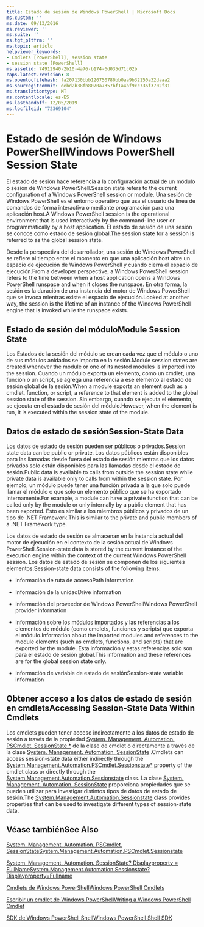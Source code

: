 ```yaml
---
title: Estado de sesión de Windows PowerShell | Microsoft Docs
ms.custom: ''
ms.date: 09/13/2016
ms.reviewer: ''
ms.suite: ''
ms.tgt_pltfrm: ''
ms.topic: article
helpviewer_keywords:
- Cmdlets [PowerShell], session state
- session state [PowerShell]
ms.assetid: 74912940-2b10-4a76-b174-6d035d71c02b
caps.latest.revision: 8
ms.openlocfilehash: fa207130bbb120750780bb0aa9b32150a32daaa2
ms.sourcegitcommit: debd2b38fb8070a7357bf1a4bf9cc736f3702f31
ms.translationtype: MT
ms.contentlocale: es-ES
ms.lasthandoff: 12/05/2019
ms.locfileid: "72369104"
---
```

# <a name="windows-powershell-session-state"></a><span data-ttu-id="51c03-102">Estado de sesión de Windows PowerShell</span><span class="sxs-lookup"><span data-stu-id="51c03-102">Windows PowerShell Session State</span></span>

<span data-ttu-id="51c03-103">El estado de sesión hace referencia a la configuración actual de un módulo o sesión de Windows PowerShell.</span><span class="sxs-lookup"><span data-stu-id="51c03-103">Session state refers to the current configuration of a Windows PowerShell session or module.</span></span> <span data-ttu-id="51c03-104">Una sesión de Windows PowerShell es el entorno operativo que usa el usuario de línea de comandos de forma interactiva o mediante programación para una aplicación host.</span><span class="sxs-lookup"><span data-stu-id="51c03-104">A Windows PowerShell session is the operational environment that is used interactively by the command-line user or programmatically by a host application.</span></span> <span data-ttu-id="51c03-105">El estado de sesión de una sesión se conoce como estado de sesión global.</span><span class="sxs-lookup"><span data-stu-id="51c03-105">The session state for a session is referred to as the global session state.</span></span>

<span data-ttu-id="51c03-106">Desde la perspectiva del desarrollador, una sesión de Windows PowerShell se refiere al tiempo entre el momento en que una aplicación host abre un espacio de ejecución de Windows PowerShell y cuando cierra el espacio de ejecución.</span><span class="sxs-lookup"><span data-stu-id="51c03-106">From a developer perspective, a Windows PowerShell session refers to the time between when a host application opens a Windows PowerShell runspace and when it closes the runspace.</span></span> <span data-ttu-id="51c03-107">En otra forma, la sesión es la duración de una instancia del motor de Windows PowerShell que se invoca mientras existe el espacio de ejecución.</span><span class="sxs-lookup"><span data-stu-id="51c03-107">Looked at another way, the session is the lifetime of an instance of the Windows PowerShell engine that is invoked while the runspace exists.</span></span>

## <a name="module-session-state"></a><span data-ttu-id="51c03-108">Estado de sesión del módulo</span><span class="sxs-lookup"><span data-stu-id="51c03-108">Module Session State</span></span>

<span data-ttu-id="51c03-109">Los Estados de la sesión del módulo se crean cada vez que el módulo o uno de sus módulos anidados se importa en la sesión.</span><span class="sxs-lookup"><span data-stu-id="51c03-109">Module session states are created whenever the module or one of its nested modules is imported into the session.</span></span> <span data-ttu-id="51c03-110">Cuando un módulo exporta un elemento, como un cmdlet, una función o un script, se agrega una referencia a ese elemento al estado de sesión global de la sesión.</span><span class="sxs-lookup"><span data-stu-id="51c03-110">When a module exports an element such as a cmdlet, function, or script, a reference to that element is added to the global session state of the session.</span></span> <span data-ttu-id="51c03-111">Sin embargo, cuando se ejecuta el elemento, se ejecuta en el estado de sesión del módulo.</span><span class="sxs-lookup"><span data-stu-id="51c03-111">However, when the element is run, it is executed within the session state of the module.</span></span>

## <a name="session-state-data"></a><span data-ttu-id="51c03-112">Datos de estado de sesión</span><span class="sxs-lookup"><span data-stu-id="51c03-112">Session-State Data</span></span>

<span data-ttu-id="51c03-113">Los datos de estado de sesión pueden ser públicos o privados.</span><span class="sxs-lookup"><span data-stu-id="51c03-113">Session state data can be public or private.</span></span> <span data-ttu-id="51c03-114">Los datos públicos están disponibles para las llamadas desde fuera del estado de sesión mientras que los datos privados solo están disponibles para las llamadas desde el estado de sesión.</span><span class="sxs-lookup"><span data-stu-id="51c03-114">Public data is available to calls from outside the session state while private data is available only to calls from within the session state.</span></span> <span data-ttu-id="51c03-115">Por ejemplo, un módulo puede tener una función privada a la que solo puede llamar el módulo o que solo un elemento público que se ha exportado internamente.</span><span class="sxs-lookup"><span data-stu-id="51c03-115">For example, a module can have a private function that can be called only by the module or only internally by a public element that has been exported.</span></span> <span data-ttu-id="51c03-116">Esto es similar a los miembros públicos y privados de un tipo de .NET Framework.</span><span class="sxs-lookup"><span data-stu-id="51c03-116">This is similar to the private and public members of a .NET Framework type.</span></span>

<span data-ttu-id="51c03-117">Los datos de estado de sesión se almacenan en la instancia actual del motor de ejecución en el contexto de la sesión actual de Windows PowerShell.</span><span class="sxs-lookup"><span data-stu-id="51c03-117">Session-state data is stored by the current instance of the execution engine within the context of the current Windows PowerShell session.</span></span> <span data-ttu-id="51c03-118">Los datos de estado de sesión se componen de los siguientes elementos:</span><span class="sxs-lookup"><span data-stu-id="51c03-118">Session-state data consists of the following items:</span></span>

- <span data-ttu-id="51c03-119">Información de ruta de acceso</span><span class="sxs-lookup"><span data-stu-id="51c03-119">Path information</span></span>

- <span data-ttu-id="51c03-120">Información de la unidad</span><span class="sxs-lookup"><span data-stu-id="51c03-120">Drive information</span></span>

- <span data-ttu-id="51c03-121">Información del proveedor de Windows PowerShell</span><span class="sxs-lookup"><span data-stu-id="51c03-121">Windows PowerShell provider information</span></span>

- <span data-ttu-id="51c03-122">Información sobre los módulos importados y las referencias a los elementos de módulo (como cmdlets, funciones y scripts) que exporta el módulo.</span><span class="sxs-lookup"><span data-stu-id="51c03-122">Information about the imported modules and references to the module elements (such as cmdlets, functions, and scripts) that are exported by the module.</span></span> <span data-ttu-id="51c03-123">Esta información y estas referencias solo son para el estado de sesión global.</span><span class="sxs-lookup"><span data-stu-id="51c03-123">This information and these references are for the global session state only.</span></span>

- <span data-ttu-id="51c03-124">Información de variable de estado de sesión</span><span class="sxs-lookup"><span data-stu-id="51c03-124">Session-state variable information</span></span>

## <a name="accessing-session-state-data-within-cmdlets"></a><span data-ttu-id="51c03-125">Obtener acceso a los datos de estado de sesión en cmdlets</span><span class="sxs-lookup"><span data-stu-id="51c03-125">Accessing Session-State Data Within Cmdlets</span></span>

<span data-ttu-id="51c03-126">Los cmdlets pueden tener acceso indirectamente a los datos de estado de sesión a través de la propiedad [System. Management. Automation. PSCmdlet. SessionState \*](/dotnet/api/System.Management.Automation.PSCmdlet.SessionState) de la clase de cmdlet o directamente a través de la clase [System. Management. Automation. SessionState](/dotnet/api/System.Management.Automation.SessionState) .</span><span class="sxs-lookup"><span data-stu-id="51c03-126">Cmdlets can access session-state data either indirectly through the [System.Management.Automation.PSCmdlet.Sessionstate\*](/dotnet/api/System.Management.Automation.PSCmdlet.SessionState) property of the cmdlet class or directly through the [System.Management.Automation.Sessionstate](/dotnet/api/System.Management.Automation.SessionState) class.</span></span> <span data-ttu-id="51c03-127">La clase [System. Management. Automation. SessionState](/dotnet/api/System.Management.Automation.SessionState) proporciona propiedades que se pueden utilizar para investigar distintos tipos de datos de estado de sesión.</span><span class="sxs-lookup"><span data-stu-id="51c03-127">The [System.Management.Automation.Sessionstate](/dotnet/api/System.Management.Automation.SessionState) class provides properties that can be used to investigate different types of session-state data.</span></span>

## <a name="see-also"></a><span data-ttu-id="51c03-128">Véase también</span><span class="sxs-lookup"><span data-stu-id="51c03-128">See Also</span></span>

[<span data-ttu-id="51c03-129">System. Management. Automation. PSCmdlet. SessionState</span><span class="sxs-lookup"><span data-stu-id="51c03-129">System.Management.Automation.PSCmdlet.Sessionstate</span></span>](/dotnet/api/System.Management.Automation.PSCmdlet.SessionState)

[<span data-ttu-id="51c03-130">System. Management. Automation. SessionState? Displayproperty = FullName</span><span class="sxs-lookup"><span data-stu-id="51c03-130">System.Management.Automation.Sessionstate?Displayproperty=Fullname</span></span>](/dotnet/api/System.Management.Automation.SessionState)

[<span data-ttu-id="51c03-131">Cmdlets de Windows PowerShell</span><span class="sxs-lookup"><span data-stu-id="51c03-131">Windows PowerShell Cmdlets</span></span>](./cmdlet-overview.md)

[<span data-ttu-id="51c03-132">Escribir un cmdlet de Windows PowerShell</span><span class="sxs-lookup"><span data-stu-id="51c03-132">Writing a Windows PowerShell Cmdlet</span></span>](./writing-a-windows-powershell-cmdlet.md)

[<span data-ttu-id="51c03-133">SDK de Windows PowerShell Shell</span><span class="sxs-lookup"><span data-stu-id="51c03-133">Windows PowerShell Shell SDK</span></span>](../windows-powershell-reference.md)

